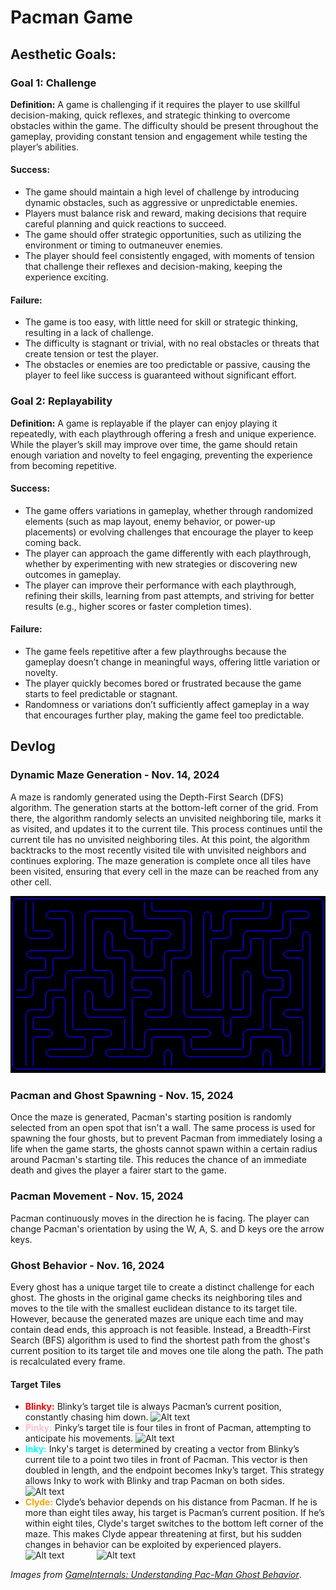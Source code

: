 # Pacman Game

## Aesthetic Goals:
### Goal 1: Challenge

**Definition:** A game is challenging if it requires the player to use skillful decision-making, quick reflexes, and strategic thinking to overcome obstacles within the game. The difficulty should be present throughout the gameplay, providing constant tension and engagement while testing the player’s abilities.

#### Success:
- The game should maintain a high level of challenge by introducing dynamic obstacles, such as aggressive or unpredictable enemies.
- Players must balance risk and reward, making decisions that require careful planning and quick reactions to succeed.
- The game should offer strategic opportunities, such as utilizing the environment or timing to outmaneuver enemies.
- The player should feel consistently engaged, with moments of tension that challenge their reflexes and decision-making, keeping the experience exciting.

#### Failure:
- The game is too easy, with little need for skill or strategic thinking, resulting in a lack of challenge.
- The difficulty is stagnant or trivial, with no real obstacles or threats that create tension or test the player.
- The obstacles or enemies are too predictable or passive, causing the player to feel like success is guaranteed without significant effort.

### Goal 2: Replayability
**Definition:** A game is replayable if the player can enjoy playing it repeatedly, with each playthrough offering a fresh and unique experience. While the player’s skill may improve over time, the game should retain enough variation and novelty to feel engaging, preventing the experience from becoming repetitive.

#### Success:
- The game offers variations in gameplay, whether through randomized elements (such as map layout, enemy behavior, or power-up placements) or evolving challenges that encourage the player to keep coming back.
- The player can approach the game differently with each playthrough, whether by experimenting with new strategies or discovering new outcomes in gameplay.
- The player can improve their performance with each playthrough, refining their skills, learning from past attempts, and striving for better results (e.g., higher scores or faster completion times).

#### Failure:
- The game feels repetitive after a few playthroughs because the gameplay doesn’t change in meaningful ways, offering little variation or novelty.
- The player quickly becomes bored or frustrated because the game starts to feel predictable or stagnant.
- Randomness or variations don’t sufficiently affect gameplay in a way that encourages further play, making the game feel too predictable.

## Devlog

### Dynamic Maze Generation - Nov. 14, 2024
A maze is randomly generated using the Depth-First Search (DFS) algorithm. The generation starts at the bottom-left corner of the grid. From there, the algorithm randomly selects an unvisited neighboring tile, marks it as visited, and updates it to the current tile. This process continues until the current tile has no unvisited neighboring tiles. At this point, the algorithm backtracks to the most recently visited tile with unvisited neighbors and continues exploring. The maze generation is complete once all tiles have been visited, ensuring that every cell in the maze can be reached from any other cell.

![Alt text](https://github.com/DannyVC123/Ex-6-Game/blob/main/Screenshots/maze.png "maze.png")

### Pacman and Ghost Spawning - Nov. 15, 2024
Once the maze is generated, Pacman's starting position is randomly selected from an open spot that isn't a wall. The same process is used for spawning the four ghosts, but to prevent Pacman from immediately losing a life when the game starts, the ghosts cannot spawn within a certain radius around Pacman's starting tile. This reduces the chance of an immediate death and gives the player a fairer start to the game.

### Pacman Movement - Nov. 15, 2024
Pacman continuously moves in the direction he is facing. The player can change Pacman's orientation by using the W, A, S. and D keys ore the arrow keys.

### Ghost Behavior - Nov. 16, 2024
Every ghost has a unique target tile to create a distinct challenge for each ghost. The ghosts in the original game checks its neighboring tiles and moves to the tile with the smallest euclidean distance to its target tile. However, because the generated mazes are unique each time and may contain dead ends, this approach is not feasible. Instead, a Breadth-First Search (BFS) algorithm is used to find the shortest path from the ghost's current position to its target tile and moves one tile along the path. The path is recalculated every frame.

#### Target Tiles
- <span style="color:red">**Blinky:**</span> Blinky’s target tile is always Pacman’s current position, constantly chasing him down.
![Alt text](https://media.gameinternals.com/pacman-ghosts/blinky-targeting.png "blinky target")
- <span style="color:pink">**Pinky:**</span> Pinky’s target tile is four tiles in front of Pacman, attempting to anticipate his movements.
![Alt text](https://media.gameinternals.com/pacman-ghosts/pinky-targeting.png "pinky target")
- <span style="color:cyan">**Inky:**</span> Inky's target is determined by creating a vector from Blinky’s current tile to a point two tiles in front of Pacman. This vector is then doubled in length, and the endpoint becomes Inky’s target. This strategy allows Inky to work with Blinky and trap Pacman on both sides.
![Alt text](https://media.gameinternals.com/pacman-ghosts/inky-targeting.png "inky target")
- <span style="color:orange">**Clyde:**</span> Clyde’s behavior depends on his distance from Pacman. If he is more than eight tiles away, his target is Pacman’s current position. If he’s within eight tiles, Clyde's target switches to the bottom left corner of the maze. This makes Clyde appear threatening at first, but his sudden changes in behavior can be exploited by experienced players. <br>
![Alt text](https://media.gameinternals.com/pacman-ghosts/clyde-targeting2.png "clyde target 1")
&nbsp;&nbsp;&nbsp;&nbsp;&nbsp;&nbsp;&nbsp;&nbsp;&nbsp;&nbsp;&nbsp;
![Alt text](https://media.gameinternals.com/pacman-ghosts/clyde-targeting.png "clyde target 1")

*Images  from [GameInternals: Understanding Pac-Man Ghost Behavior](https://gameinternals.com/understanding-pac-man-ghost-behavior)*.







